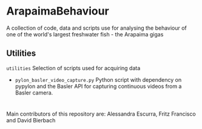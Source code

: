 # ArapaimaBehaviour
A collection of code, data and scripts use for analysing the behaviour of one of the world's largest freshwater fish - the Arapaima gigas

## Utilities
```utilities```
Selection of scripts used for acquiring data
 - ```pylon_basler_video_capture.py``` Python script with dependency on pypylon and the Basler API for capturing continuous videos from a Basler camera.

#

Main contributors of this repository are: Alessandra Escurra, Fritz Francisco and David Bierbach
